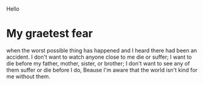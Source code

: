 Hello 
# My graetest fear 
when the worst possible thing has happened and I heard there had been an accident.
I don't want to watch anyone close to me die or suffer; I want to die before my father, mother, sister, or brother; 
I don't want to see any of them suffer or die before I do, 
Beause I'm aware that the world isn't kind for me without them.
